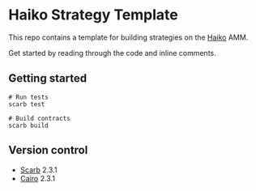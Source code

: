 # Haiko Strategy Template

This repo contains a template for building strategies on the [Haiko](https://haiko.xyz) AMM.

Get started by reading through the code and inline comments.

## Getting started

```shell
# Run tests
scarb test

# Build contracts
scarb build
```

## Version control

- [Scarb](https://github.com/software-mansion/scarb) 2.3.1
- [Cairo](https://github.com/starkware-libs/cairo) 2.3.1
